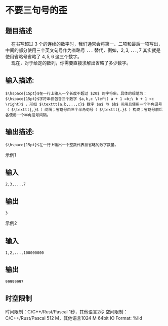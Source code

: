 # 不要三句号的歪

## 题目描述

$\hspace{15pt}$在书写超过 $3$ 个的连续的数字时，我们通常会将第一、二项和最后一项写出，中间的部分使用三个英文句号作为省略号 $\texttt{...}$ 替代，例如，$2,3,\texttt{...},7$ 其实就是使用省略号省略了 $4,5,6$ 这三个数字。  
$\hspace{15pt}$现在，对于给定的数列，你需要直接求解出省略了多少数字。

## 输入描述:
    
    
    $\hspace{15pt}$在一行上输入一个长度不超过 $20$ 的字符串。具体的规范为：  
    $\hspace{15pt}$字符串仅包含三个数字 $a,b,c \left( a + 1 =b;\ b + 1 <c \right)$ ，形如 $\texttt{a,b,...,c}$ 数字 $a$ 与 $b$ 间用且使用一个半角逗号（ $\texttt{,}$ ）间隔；省略号由三个半角句号（ $\texttt{.}$ ）构成；省略号前后各使用一个半角逗号间隔。

## 输出描述:
    
    
    $\hspace{15pt}$在一行上输出一个整数代表被省略的数字数量。

示例1 

## 输入
    
    
    2,3,...,7

## 输出
    
    
    3

示例2 

## 输入
    
    
    1,2,...,100000000

## 输出
    
    
    99999997


## 时空限制

时间限制：C/C++/Rust/Pascal 1秒，其他语言2秒
空间限制：C/C++/Rust/Pascal 512 M，其他语言1024 M
64bit IO Format: %lld